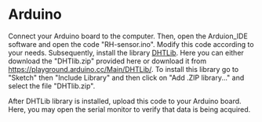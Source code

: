 # Arduino

Connect your Arduino board to the computer. Then, open the Arduion_IDE software and open the code "RH-sensor.ino". Modify this code according to your needs. Subsequently, install the library [DHTLib](https://playground.arduino.cc/Main/DHTLib/). Here you can either download the "DHTlib.zip" provided here or download it from  https://playground.arduino.cc/Main/DHTLib/. To install this library go to "Sketch" then "Include Library" and then click on "Add .ZIP library..." and select the file "DHTlib.zip".


After DHTLib library is installed, upload this code to your Arduino board. Here, you may open the serial monitor to verify that data is being acquired.
